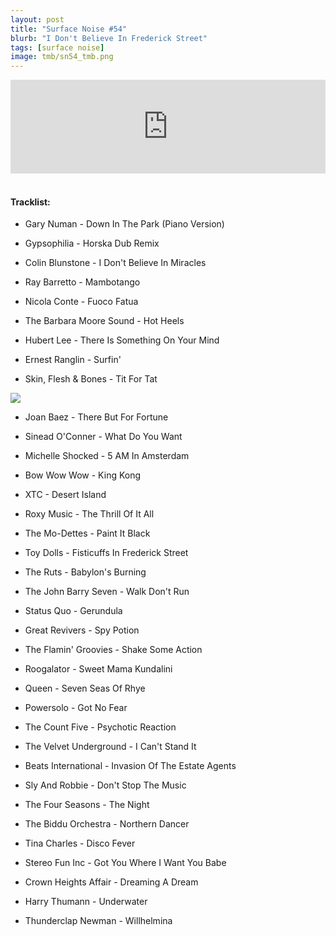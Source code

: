 ```yaml
---
layout: post
title: "Surface Noise #54"
blurb: "I Don't Believe In Frederick Street"
tags: [surface noise]
image: tmb/sn54_tmb.png
---
```


<iframe scrolling="no" id="hearthis_at_track_3027888" width="100%" height="150" src="https://hearthis.at/embed/3027888/transparent_black/?hcolor=&color=&style=2&block_size=2&block_space=1&background=1&waveform=0&cover=0&autoplay=0&css=" frameborder="0" allowtransparency allow="autoplay"><p>Listen to <a href="https://hearthis.at/zerocc/surface-noise-54-7319/" target="_blank">Surface Noise #54 (7/3/19)</a> <span>by</span><a href="https://hearthis.at/zerocc/" target="_blank" >Zero</a> <span>on</span> <a href="https://hearthis.at/" target="_blank">hearthis.at</a></p></iframe>
&nbsp;

#### Tracklist:

- Gary Numan - Down In The Park (Piano Version)
- Gypsophilia - Horska Dub Remix
- Colin Blunstone - I Don't Believe In Miracles

- Ray Barretto - Mambotango
- Nicola Conte - Fuoco Fatua
- The Barbara Moore Sound - Hot Heels

- Hubert Lee - There Is Something On Your Mind
- Ernest Ranglin - Surfin'
- Skin, Flesh & Bones - Tit For Tat

![](https://lh3.googleusercontent.com/tQwOn6bSdz5a30QtPt9AqtSi2P4wOX5mqg8cy7UeRxpsZk16nnj_1HmYR-DG9jEyVbvp2QLbzZMthtdnmm2U-ZgMWBDBLlx5bh6sw2kQUNC6K0s1WU4IayI-CtW52yEmKqiB-sM0IDNTNiSoOckKrVEYgs4gXLtNQrHcTiUlaGUimskr5g5_Nk3S_Pwd5CLJEo8okNso9DPEa6P0MSfinPUJdxkEYjohkyGo4VcSRejPoTWT8hbIr-blyYEw7CPSSTWDrVA6O6Fx1UN03k_X5a043ZYqg8S9n2lSZ9KdksJJSPCPqbsT0P9AsY1whK3PfY65ZWiAL8H0netuTD0av8BGLIthzn2TGLM8ZfQSC6DnLj1V6NY84mLp5olymWi7N_TN1u088bT6D4A-L-ZtN5MW1xzcVwtQeeYMxOT8HR8-aLfhQ7UPAt1DB5WRj46s_xqIJusIk3byXnTO8fG9duddIhuN9ST-mFJ_a0-AzFERL_xx-VHkDX0MmWuv--SSuAPyTZ4n8o2J3Mz6lFs6OQM-VdeBLhCqv1-wNyuaoDzDjL1dmJnP-dlUHqBJgfCPkCL6rXPvPma2lop4jDMGliZbC6xXzU8u0HvN2Fnh8Khjtt5OfHdhNwuWQAGvN511W5SK7iHidLysL6KGKlb3Nk7I=s400-no)

- Joan Baez - There But For Fortune
- Sinead O'Conner - What Do You Want
- Michelle Shocked - 5 AM In Amsterdam

- Bow Wow Wow - King Kong
- XTC - Desert Island
- Roxy Music - The Thrill Of It All

- The Mo-Dettes - Paint It Black
- Toy Dolls - Fisticuffs In Frederick Street
- The Ruts - Babylon's Burning

- The John Barry Seven - Walk Don't Run
- Status Quo - Gerundula
- Great Revivers - Spy Potion

- The Flamin' Groovies - Shake Some Action
- Roogalator - Sweet Mama Kundalini
- Queen - Seven Seas Of Rhye

- Powersolo - Got No Fear
- The Count Five - Psychotic Reaction
- The Velvet Underground - I Can't Stand It

- Beats International - Invasion Of The Estate Agents
- Sly And Robbie - Don't Stop The Music
- The Four Seasons - The Night
- The Biddu Orchestra - Northern Dancer

- Tina Charles - Disco Fever
- Stereo Fun Inc - Got You Where I Want You Babe
- Crown Heights Affair - Dreaming A Dream
- Harry Thumann - Underwater

- Thunderclap Newman - Willhelmina
